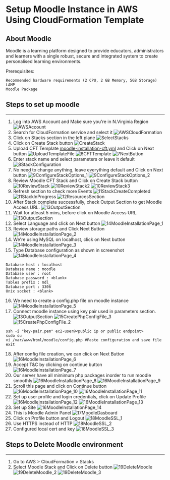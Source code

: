 Setup Moodle Instance in AWS Using CloudFormation Template
=========


## About Moodle

Moodle is a learning platform designed to provide educators, administrators and learners with a single robust, secure and integrated system to create personalised learning environments.

Prerequisites:
```
Recommended hardware requirements (2 CPU, 2 GB Memory, 5GB Storage)
LAMP
Moodle Package
```

## Steps to set up moodle
-------------------------
1. Log into AWS Account and Make sure you're in N.Virginia Region
![AWSAccount](Snapshots/1AWSAccount.png)
2. Search for CloudFormation service and select it
![AWSCloudFormation](Snapshots/2AWSCloudFormation.png)
3. Click on Stacks section in the left plane ![SelectStacks](Snapshots/3SelectStacks.png)
4. Click on Create Stack button ![CreateStack](Snapshots/4CreateStack.png)
5. Upload CFT Template [moodle-installation-cft.yml](https://github.com/imraviarora/moodle-on-aws/blob/main/Automate%20Moodle%20Using%20AWS%20CFT/moodle-installation-cft.yml) and Click on Next button ![UploadTemplateFile](Snapshots/5UploadTemplateFile.png) ![6CFTTemplate](Snapshots/6CFTTemplate.png) ![7NextButton](Snapshots/7NextButton.png) 
6. Enter stack name and select parameters or leave it default ![8StackConfiguration](Snapshots/8StackConfiguration.png)
7. No need to change anything, leave everything default and Click on Next button ![9ConfigureStackOptions_1](Snapshots/9ConfigureStackOptions_1.png) ![9ConfigureStackOptions_2](Snapshots/9ConfigureStackOptions_2.png)
8. Review Moodle CFT Stack and Click on Create Stack button ![10ReviewStack](Snapshots/10ReviewStack.png) ![10ReviewStack2](Snapshots/10ReviewStack_2.png) ![10ReviewStack3](Snapshots/10ReviewStack_3.png)
9. Refresh section to check more Events ![11StackCreateCompleted](Snapshots/11StackCreateCompleted.png) ![11StackInProgress](Snapshots/11StackInProgress.png) ![12ResourcesSection](Snapshots/12ResourcesSection.png)
10. After Stack complete successfully, check Output Section to get Moodle Access URL. ![13OutputSection](Snapshots/13OutputSection.png)
11. Wait for atleast 5 mins, before click on Moodle Access URL. ![13OutputSection](Snapshots/13OutputSection.png)
12. Select Language and click on Next button ![14MoodleInstallationPage_1](Snapshots/14MoodleInstallationPage_1.png)
13. Review storage paths and Click Next Button ![14MoodleInstallationPage_2](Snapshots/14MoodleInstallationPage_2.png)
14. We're using MySQL on localhost, click on Next button ![14MoodleInstallationPage_3](Snapshots/14MoodleInstallationPage_3.png)
15. Type Database configuration as shown in screenshot ![14MoodleInstallationPage_4](Snapshots/14MoodleInstallationPage_4.png)  
```
Database host : localhost
Database name : moodle
Database user : root
Database password : <blank>
Tables prefix : mdl_
Database port : 3306
Unix socket : <blank>
```
16. We need to create a config.php file on moodle instance ![14MoodleInstallationPage_5](Snapshots/14MoodleInstallationPage_5.png)
17. Connect moodle instance using key pair used in parameters section. ![13OutputSection](Snapshots/13OutputSection.png) ![15CreatePhpConfigFile_3](Snapshots/15CreatePhpConfigFile_3.png) ![15CreatePhpConfigFile_2](Snapshots/15CreatePhpConfigFile_2.png) 
``` 
ssh -i "key-pair.pem" ec2-user@<public ip or public endpoint>
sudo su
vi /var/www/html/moodle/config.php #Paste configuration and save file
exit 
```
18. After config file creation, we can click on Next Button ![16MoodleInstallationPage_6](Snapshots/16MoodleInstallationPage_6.png)
19. Accept T&C by clicking on continue button ![16MoodleInstallationPage_7](Snapshots/16MoodleInstallationPage_7.png)
20. Our server have all mimimum php packages inorder to run moodle smoothly ![16MoodleInstallationPage_8](Snapshots/16MoodleInstallationPage_8.png) ![16MoodleInstallationPage_9](Snapshots/16MoodleInstallationPage_9.png)
21. Scroll this page and click on Continue button ![16MoodleInstallationPage_10](Snapshots/16MoodleInstallationPage_10.png) ![16MoodleInstallationPage_11](Snapshots/16MoodleInstallationPage_11.png) 
22. Set up user profile and login credentials, click on Update Profile ![16MoodleInstallationPage_12](Snapshots/16MoodleInstallationPage_12.png) ![16MoodleInstallationPage_13](Snapshots/16MoodleInstallationPage_13.png)
23. Set up Site ![16MoodleInstallationPage_14](Snapshots/16MoodleInstallationPage_14.png)
24. This is Moodle Admin Panel ![17MoodleDasboard](Snapshots/17MoodleDasboard.png)
25. Click on Profile button and Logout ![18MoodleSSL_1](Snapshots/18MoodleSSL_1.png)
26. Use HTTPS instead of HTTP  ![18MoodleSSL_2](Snapshots/18MoodleSSL_2.png)
27. Configured local cert and key ![18MoodleSSL_3](Snapshots/18MoodleSSL_3.png)
 
## Steps to Delete Moodle environment
-------------------------
1. Go to AWS > CloudFormation > Stacks 
2. Select Moodle Stack and Click on Delete button ![19DeleteMoodle](Snapshots/19DeleteMoodle.png) ![19DeleteMoodle_2](Snapshots/19DeleteMoodle_2.png) ![19DeleteMoodle_3](Snapshots/19DeleteMoodle_3.png) 
 

